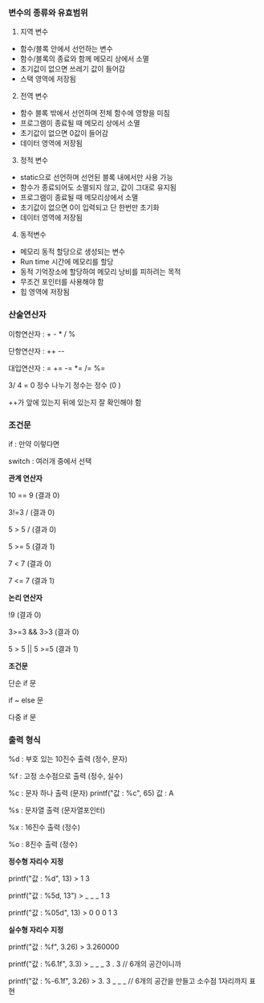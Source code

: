 ### 변수의 종류와 유효범위

1. 지역 변수

- 함수/블록 안에서 선언하는 변수
- 함수/블록의 종료와 함께 메모리 상에서 소멸
- 초기값이 없으면 쓰레기 값이 들어감
- 스택 영역에 저장됨



2. 전역 변수

- 함수 블록 밖에서 선언하며 전체 함수에 영향을 미침
- 프로그램이 종료될 때 메모리 상에서 소멸
- 초기값이 없으면 0값이 들어감
- 데이터 영역에 저장됨



3. 정적 변수

- static으로 선언하며 선언된 블록 내에서만 사용 가능
- 함수가 종료되어도 소멸되지 않고, 값이 그대로 유지됨
- 프로그램이 종료될 때 메모리상에서 소멸
- 초기값이 없으면 0이 입력되고 단 한번만 초기화
- 데이터 영역에 저장됨



4. 동적변수

- 메모리 동적 할당으로 생성되는 변수
- Run time 시간에 메모리를 할당
- 동적 기억장소에 할당하여 메모리 낭비를 피하려는 목적
- 무조건 포인터를 사용해야 함
- 힙 영역에 저장됨



### 산술연산자

이항연산자 : + - * / %

단항연산자 : ++ --

대입연산자 : = += -= *= /= %=



3/ 4 = 0 정수 나누기 정수는 정수 (0 )

++가 앞에 있는지 뒤에 있는지 잘 확인해야 함



### 조건문

if : 만약 이렇다면

switch : 여러개 중에서 선택



**관계 연산자**

10 == 9 (결과 0)

3!=3 / (결과 0)

5 > 5 / (결과 0)

5 >= 5 (결과 1)

7 < 7 (결과 0)

7 <= 7 (결과 1)



**논리 연산자**

!9 (결과 0)

3>=3 && 3>3 (결과 0)

5 > 5 || 5 >=5 (결과 1)



**조건문**

단순 if 문

if ~ else 문

다중 if 문



### 출력 형식

%d : 부호 있는 10진수 출력 (정수, 문자)

%f : 고정 소수점으로 출력 (정수, 실수)

%c : 문자 하나 출력 (문자) printf("값 : %c", 65) 값 : A

%s : 문자열 출력 (문자열포인터)

%x : 16진수 출력 (정수)

%o : 8진수 출력 (정수)



**정수형 자리수 지정**

printf("값 : %d", 13) > 1 3

printf("값 : %5d, 13") > _ _ _ 1 3

printf("값 : %05d", 13) > 0 0 0 1 3



**실수형 자리수 지정**

printf("값 : %f", 3.26) > 3.260000

printf("값 : %6.1f", 3.3) > _ _ _ 3 . 3    // 6개의 공간이니까

printf("값 : %-6.1f", 3.26) > 3. 3 _ _ _ // 6개의 공간을 만들고 소수점 1자리까지 표현
